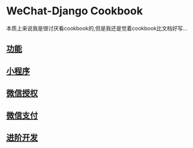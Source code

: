 # WeChat-Django Cookbook

本质上来说我是很讨厌看cookbook的,但是我还是觉着cookbook比文档好写...

## [功能](functions.md)
## [小程序](miniprogram.md)
## [微信授权](oauth.md)
## [微信支付](wechatpay.md)
## [进阶开发](advance-dev.md)
